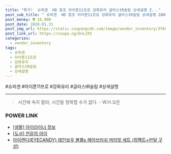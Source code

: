```yaml
--- 
title: "특가!  슈피겐  HD 참조 아이폰11프로 강화유리 글라스tR슬림 상세설명 Z..." 
post_sub_title: " 슈피겐  HD 참조 아이폰11프로 강화유리 글라스tR슬림 상세설명 ZA063GL24514 1매" 
post_money: ₩ 16,900 
post_date: 2020.01.31 
post_img_url: https://static.coupangcdn.com/image/vendor_inventory/3fb0/f44f9f90fbac6dba6fff0a4efdbdbc298db7772957bf8623331315cf464b.jpg 
post_link_url: https://coupa.ng/bnLJX5 
categories: 
  - vendor_inventory 
tags: 
  - 슈피겐 
  - 아이폰11프로 
  - 강화유리 
  - 글라스tR슬림 
  - 상세설명 
--- 
```

  #슈피겐 #아이폰11프로 #강화유리 #글라스tR슬림 #상세설명 
<hr> 

> 시간에 속지 말라, 시간을 정복할 수가 없다. - W.H.오든 


### POWER LINK

* <a href="https://blog.naver.com/fasyy4321/221762324234" target="_blank"> [생활] 아이라이너 정보 </a>
* <a href="https://blog.naver.com/an0733/221787527347" target="_blank">[도서] 전갈의 아이</a>
* <a href="https://blog.naver.com/fasyy4321/221787470820" target="_blank">아이캔디(EYECANDY) 레인보우 볼륨s 헤어브러쉬 머리빗 세트 (컴팩트+반달 구성)</a>
